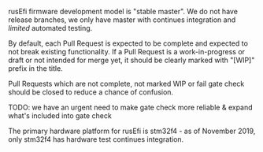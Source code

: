 

rusEfi firmware development model is "stable master". We do not have release branches, we only have master with 
continues integration and *limited* automated testing.

By default, each Pull Request is expected to be complete and expected to not break existing functionality.
If a Pull Request is a work-in-progress or draft or not intended for merge yet, it should be clearly marked with "[WIP]" prefix in the title.

Pull Requests which are not complete, not marked WIP or fail gate check should be closed to reduce a chance of confusion.


TODO: we have an urgent need to make gate check more reliable & expand what's included into gate check

The primary hardware platform for rusEfi is stm32f4 - as of November 2019, only stm32f4 has hardware test continues integration.

    

